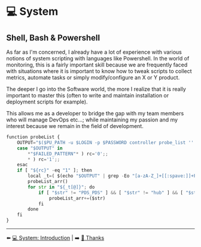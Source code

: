 # 💻 System

## Shell, Bash & Powershell

As far as I'm concerned, I already have a lot of experience with various notions of system scripting with languages like Powershell. In the world of monitoring, this is a fairly important skill because we are frequently faced with situations where it is important to know how to tweak scripts to collect metrics, automate tasks or simply modify/configure an X or Y product.

The deeper I go into the Software world, the more I realize that it is really important to master this (often to write and maintain installation or deployment scripts for example).

This allows me as a developer to bridge the gap with my team members who will manage DevOps etc…; while maintaining my passion and my interest because we remain in the field of development.

```py
function probeList {
    OUTPUT="$($PU_PATH -u $LOGIN -p $PASSWORD controller probe_list '' '')"
    case "$OUTPUT" in
        *"$FAILED_PATTERN"* ) rc='0';;
        * ) rc='1';;
    esac
    if [ "${rc}" -eq "1" ]; then
        local _t=( $(echo "$OUTPUT" | grep -Eo "[a-zA-Z_]+[[:spave:]]+PDS_PDS") )
        probeList_arr()
        for str in "${_t[@]}"; do
            if [ "$str" != "PDS_PDS" ] && [ "$str" != "hub" ] && [ "$str" != "controller" ] && [ "$str" != "hdb" ] && [ "$str" != "spooler" ]; then
                probeList_arr+=($str)
            fi
        done
    fi
}
```

---

⬅️ [💻 System: Introduction](./1-introduction.md) |
➡️ [💖 Thanks](../13-thanks/1-thanks.md)